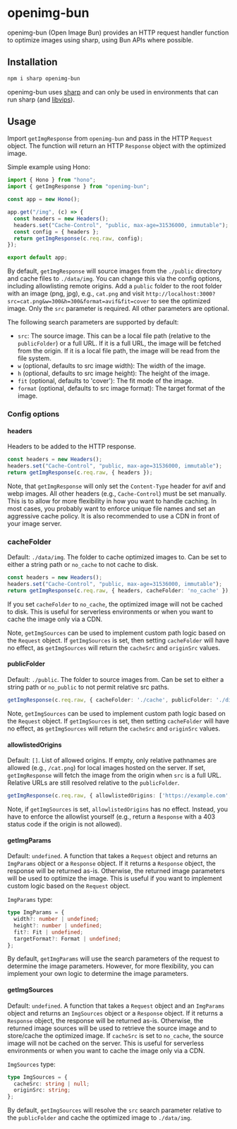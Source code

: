 # openimg-bun

openimg-bun (Open Image Bun) provides an HTTP request handler function to optimize images using sharp, using Bun APIs where possible.

## Installation

```bash
npm i sharp openimg-bun
```

openimg-bun uses [sharp](https://sharp.pixelplumbing.com) and can only be used in environments that can run sharp (and [libvips](https://github.com/libvips/libvips)).

## Usage

Import `getImgResponse` from `openimg-bun` and pass in the HTTP `Request` object. The function will return an HTTP `Response` object with the optimized image.

Simple example using Hono:

```typescript
import { Hono } from "hono";
import { getImgResponse } from "openimg-bun";

const app = new Hono();

app.get("/img", (c) => {
  const headers = new Headers();
  headers.set("Cache-Control", "public, max-age=31536000, immutable");
  const config = { headers };
  return getImgResponse(c.req.raw, config);
});

export default app;
```

By default, `getImgResponse` will source images from the `./public` directory and cache files to `./data/img`. You can change this via the config options, including allowlisting remote origins. Add a `public` folder to the root folder with an image (png, jpg), e.g., `cat.png` and visit `http://localhost:3000?src=cat.png&w=300&h=300&format=avif&fit=cover` to see the optimized image. Only the `src` parameter is required. All other parameters are optional.

The following search parameters are supported by default:

- `src`: The source image. This can be a local file path (relative to the `publicFolder`) or a full URL. If it is a full URL, the image will be fetched from the origin. If it is a local file path, the image will be read from the file system.
- `w` (optional, defaults to src image width): The width of the image.
- `h` (optional, defaults to src image height): The height of the image.
- `fit` (optional, defaults to 'cover'): The fit mode of the image.
- `format` (optional, defaults to src image format): The target format of the image.

### Config options

#### headers

Headers to be added to the HTTP response.

```typescript
const headers = new Headers();
headers.set("Cache-Control", "public, max-age=31536000, immutable");
return getImgResponse(c.req.raw, { headers });
```

Note, that `getImgResponse` will only set the `Content-Type` header for avif and webp images. All other headers (e.g., `Cache-Control`) must be set manually. This is to allow for more flexibility in how you want to handle caching. In most cases, you probably want to enforce unique file names and set an aggressive cache policy. It is also recommended to use a CDN in front of your image server.

### cacheFolder

Default: `./data/img`. The folder to cache optimized images to. Can be set to either a string path or `no_cache` to not cache to disk.

```typescript
const headers = new Headers();
headers.set("Cache-Control", "public, max-age=31536000, immutable");
return getImgResponse(c.req.raw, { headers, cacheFolder: 'no_cache' });
```

If you set `cacheFolder` to `no_cache`, the optimized image will not be cached to disk. This is useful for serverless environments or when you want to cache the image only via a CDN.

Note, `getImgSources` can be used to implement custom path logic based on the `Request` object. If `getImgSources` is set, then setting `cacheFolder` will have no effect, as `getImgSources` will return the `cacheSrc` and `originSrc` values.

#### publicFolder

Default: `./public`. The folder to source images from. Can be set to either a string path or `no_public` to not permit relative src paths.

```typescript
getImgResponse(c.req.raw, { cacheFolder: './cache', publicFolder: './dist/public' });
```

Note, `getImgSources` can be used to implement custom path logic based on the `Request` object. If `getImgSources` is set, then setting `cacheFolder` will have no effect, as `getImgSources` will return the `cacheSrc` and `originSrc` values.

#### allowlistedOrigins

Default: `[]`. List of allowed origins. If empty, only relative pathnames are allowed (e.g., `/cat.png`) for local images hosted on the server. If set, `getImgResponse` will fetch the image from the origin when `src` is a full URL. Relative URLs are still resolved relative to the `publicFolder`.

```typescript
getImgResponse(c.req.raw, { allowlistedOrigins: ['https://example.com', 'http://localhost:3000'] });
```

Note, if `getImgSources` is set, `allowlistedOrigins` has no effect. Instead, you have to enforce the allowlist yourself (e.g., return a `Response` with a 403 status code if the origin is not allowed).

#### getImgParams

Default: `undefined`. A function that takes a `Request` object and returns an `ImgParams` object or a `Response` object. If it returns a `Response` object, the response will be returned as-is. Otherwise, the returned image parameters will be used to optimize the image. This is useful if you want to implement custom logic based on the `Request` object.

`ImgParams` type:

```typescript
type ImgParams = {
  width?: number | undefined;
  height?: number | undefined;
  fit?: Fit | undefined;
  targetFormat?: Format | undefined;
};
```

By default, `getImgParams` will use the search parameters of the request to determine the image parameters. However, for more flexibility, you can implement your own logic to determine the image parameters.

#### getImgSources

Default: `undefined`. A function that takes a `Request` object and an `ImgParams` object and returns an `ImgSources` object or a `Response` object. If it returns a `Response` object, the response will be returned as-is. Otherwise, the returned image sources will be used to retrieve the source image and to store/cache the optimized image. If `cacheSrc` is set to `no_cache`, the source image will not be cached on the server. This is useful for serverless environments or when you want to cache the image only via a CDN.

`ImgSources` type:

```typescript
type ImgSources = {
  cacheSrc: string | null;
  originSrc: string;
};
```

By default, `getImgSources` will resolve the `src` search parameter relative to the `publicFolder` and cache the optimized image to `./data/img`.
